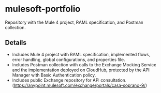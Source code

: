 # mulesoft-portfolio
Repository with the Mule 4 project, RAML specification, and Postman collection.

## Details
- Includes Mule 4 project with RAML specification, implemented flows, error handling, global configurations, and properties file.
- Includes Postman collection with calls to the Exchange Mocking Service and the implementation deployed on CloudHub, protected by the API Manager with Basic Authentication policy.
- Includes public Exchange repository for API consultation. (https://anypoint.mulesoft.com/exchange/portals/casa-soprano-9/)
